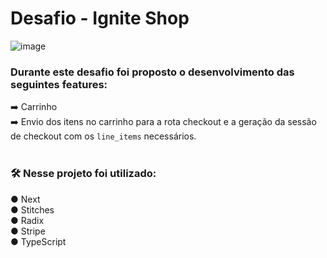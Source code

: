 <h1>Desafio - Ignite Shop</h1>

![image](https://github.com/raul-santana/ignite-shop/assets/55468059/900e7e30-1720-445e-978c-f94391278fc3)

<h3>Durante este desafio foi proposto o desenvolvimento das seguintes features:</h3>

  ➡️ Carrinho
  <br />
  ➡️ Envio dos itens no carrinho para a rota checkout e a geração da sessão de checkout com os `line_items` necessários.
  <br /><br />

<h3>🛠️ Nesse projeto foi utilizado:</h3>

  ● Next <br />
  ● Stitches <br />
  ● Radix <br />
  ● Stripe <br />
  ● TypeScript <br />
